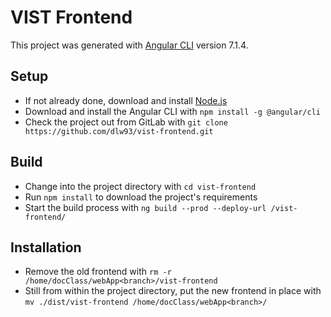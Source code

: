 # VIST Frontend

This project was generated with [Angular CLI](https://github.com/angular/angular-cli) version 7.1.4.

## Setup

* If not already done, download and install [Node.js](https://nodejs.org)
* Download and install the Angular CLI with `npm install -g @angular/cli`
* Check the project out from GitLab with `git clone https://github.com/dlw93/vist-frontend.git`

## Build

* Change into the project directory with `cd vist-frontend`
* Run `npm install` to download the project's requirements
* Start the build process with `ng build --prod --deploy-url /vist-frontend/`

## Installation

* Remove the old frontend with `rm -r /home/docClass/webApp<branch>/vist-frontend`
* Still from within the project directory, put the new frontend in place with `mv ./dist/vist-frontend /home/docClass/webApp<branch>/`
